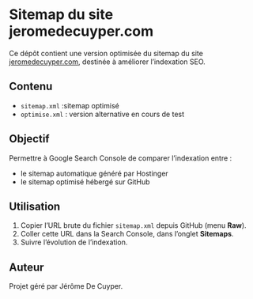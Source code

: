 # Sitemap du site jeromedecuyper.com

Ce dépôt contient une version optimisée du sitemap du site [jeromedecuyper.com](https://jeromedecuyper.com), destinée à améliorer l’indexation SEO.

## Contenu
- `sitemap.xml` :sitemap optimisé
- `optimise.xml` : version alternative en cours de test

## Objectif
Permettre à Google Search Console de comparer l’indexation entre :
- le sitemap automatique généré par Hostinger
- le sitemap optimisé hébergé sur GitHub

## Utilisation
1. Copier l’URL brute du fichier `sitemap.xml` depuis GitHub (menu **Raw**).
2. Coller cette URL dans la Search Console, dans l’onglet **Sitemaps**.
3. Suivre l’évolution de l’indexation.

## Auteur
Projet géré par Jérôme De Cuyper.
